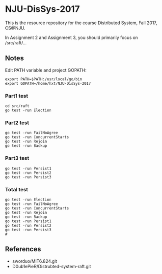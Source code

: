 # NJU-DisSys-2017
This is the resource repository for the course Distributed System, Fall 2017, CS@NJU.

In Assignment 2 and Assignment 3, you should primarily focus on /src/raft/...


## Notes
Edit PATH variable and project GOPATH:
```shell
export PATH=$PATH:/usr/local/go/bin
export GOPATH=/home/hxt/NJU-DisSys-2017
```

### Part1 test
```shell
cd src/raft
go test -run Election
```

### Part2 test
```shell
go test -run FailNoAgree
go test -run ConcurrentStarts
go test -run Rejoin
go test -run Backup
```

### Part3 test
```shell
go test -run Persist1
go test -run Persist2
go test -run Persist3
```


### Total test
```shell
go test -run Election
go test -run FailNoAgree
go test -run ConcurrentStarts
go test -run Rejoin
go test -run Backup
go test -run Persist1
go test -run Persist2
go test -run Persist3
#
```

## References
- sworduo/MIT6.824.git
- D0ub1ePieR/Distrubted-system-raft.git